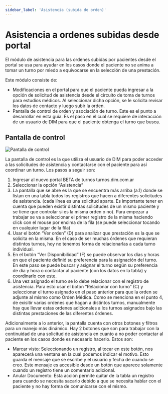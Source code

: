 ```yaml
---
sidebar_label: 'Asistencia (subida de orden)'
---
```


# Asistencia a ordenes subidas desde portal

El módulo de asistencia para las ordenes subidas por pacientes desde el portal se usa para ayudar en los casos donde el paciente no se anima a tomar un turno por miedo a equivocarse en la selección de una prestación.

Este módulo consiste de:
- Modificaciones en el portal para que el paciente pueda ingresar a la opción de solicitud de asistencia desde el circuito de toma de turnos para estudios médicos. Al seleccionar dicha opción, se le solicita revisar los datos de contacto y luego subir la orden.
- Pantalla de control de orden y asociación de turno. Este es el punto a desarrollar en esta guía. Es el paso en el cual se requiere de interacción de un usuario de DIM para que el paciente obtenga el turno que busca.

## Pantalla de control

![Pantalla de control](/img/pantalla_control_.png)

La pantalla de control es la que utiliza el usuario de DIM para poder acceder a las solicitudes de asistencia y contactarse con el paciente para así coordinar un turno. Los pasos a seguir son:
1. Ingresar al nuevo portal BETA de turnos turnos.dim.com.ar
2. Seleccionar la opción “Asistencia”
3. La pantalla que se abre es la que se encuentra más arriba (a.1) donde se listan en una tabla todos los registros que hacen a diferentes solicitudes de asistencia. (cada línea es una solicitud aparte. Es importante tener en cuenta que pueden existir distintas solicitudes de un mismo paciente y se tiene que controlar si es la misma orden o no). 
Para empezar a trabajar se va a seleccionar el primer registro de la misma haciendo click con el mouse por encima de la fila (se puede seleccionar tocando en cualquier lugar de la fila)
4. Usar el botón “Ver orden” (D) para analizar que prestación es la que se solicita en la misma. En el caso de ser muchas órdenes que requieran distintos turnos, hoy no tenemos forma de relacionarlas a cada turno individual.
5. En el botón “Ver Disponibilidad” (F) se puede observar los días y horas en que el paciente definió su preferencia para la asignación del turno. En este paso se puede buscar y asignar el turno según su preferencia de día y hora o contactar al paciente (con los datos en la tabla) y coordinarlo con este.
6. Una vez asignado el turno se lo debe relacionar con el registro de asistencia. Para esto usar el botón “Relacionar con turno” (C) y seleccionar el turno asignado en el paso anterior para que la orden se adjunte al mismo como Orden Médica. Como se menciona en el punto 4, de exisitir varias ordenes que hagan a distintos turnos, manualmente hay que llevar estas ordenes adicionales a los turnos asignados bajo las distintas prestaciones de las diferentes órdenes.

Adicionalmente a lo anterior, la pantalla cuenta con otros botones y filtros para un manejo más dinámico. Hay 2 botones que son para trabajar con la continuidad de una solicitud de asistencia en cuanto a no poder contactar al paciente en los casos donde es necesario hacerlo. Estos son:
- Marcar visto: Seleccionando un registro, al tocar en este botón, nos aparecerá una ventana en la cual podemos indicar el motivo. Esto guarda el mensaje que se escribe y el usuario y fecha de cuando se creo. Este mensaje es accesible desde un botón que aparece solamente cuando un registro tiene un comentario adicional.
- Anular Documento: Esta acción permite quitar de la tabla un registro para cuando se necesita sacarlo debido a que se necesita hablar con el paciente y no hay forma de comunicarse con el mismo. 